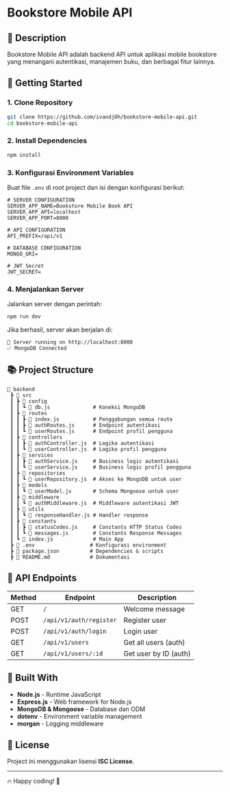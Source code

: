 # Bookstore Mobile API

## 📌 Description
Bookstore Mobile API adalah backend API untuk aplikasi mobile bookstore yang menangani autentikasi, manajemen buku, dan berbagai fitur lainnya.

## 🚀 Getting Started

### 1. Clone Repository
```sh
git clone https://github.com/ivandj0h/bookstore-mobile-api.git
cd bookstore-mobile-api
```

### 2. Install Dependencies
```sh
npm install
```

### 3. Konfigurasi Environment Variables
Buat file `.env` di root project dan isi dengan konfigurasi berikut:

```
# SERVER CONFIGURATION
SERVER_APP_NAME=Bookstore Mobile Book API
SERVER_APP_API=localhost
SERVER_APP_PORT=8000

# API CONFIGURATION
API_PREFIX=/api/v1

# DATABASE CONFIGURATION
MONGO_URI=

# JWT Secret
JWT_SECRET=
```

### 4. Menjalankan Server
Jalankan server dengan perintah:
```sh
npm run dev
```
Jika berhasil, server akan berjalan di:
```
📡 Server running on http://localhost:8000
✅ MongoDB Connected
```

## 📚 Project Structure
```
📂 backend
 ┣ 📂 src
 ┃ ┣ 📂 config
 ┃ ┃ ┗ 📝 db.js              # Koneksi MongoDB
 ┃ ┣ 📂 routes
 ┃ ┃ ┣ 📝 index.js           # Penggabungan semua route
 ┃ ┃ ┣ 📝 authRoutes.js      # Endpoint autentikasi
 ┃ ┃ ┗ 📝 userRoutes.js      # Endpoint profil pengguna
 ┃ ┣ 📂 controllers
 ┃ ┃ ┣ 📝 authController.js  # Logika autentikasi
 ┃ ┃ ┗ 📝 userController.js  # Logika profil pengguna
 ┃ ┣ 📂 services
 ┃ ┃ ┣ 📝 authService.js     # Business logic autentikasi
 ┃ ┃ ┗ 📝 userService.js     # Business logic profil pengguna
 ┃ ┣ 📂 repositories
 ┃ ┃ ┗ 📝 userRepository.js  # Akses ke MongoDB untuk user
 ┃ ┣ 📂 models
 ┃ ┃ ┗ 📝 userModel.js       # Schema Mongoose untuk user
 ┃ ┣ 📂 middleware
 ┃ ┃ ┗ 📝 authMiddleware.js  # Middleware autentikasi JWT
 ┃ ┣ 📂 utils
 ┃ ┃ ┗ 📝 responseHandler.js # Handler response
 ┃ ┣ 📂 constants
 ┃ ┃ ┣ 📝 statusCodes.js     # Constants HTTP Status Codes
 ┃ ┃ ┗ 📝 messages.js        # Constants Response Messages
 ┃ ┗ 📝 index.js             # Main App
 ┣ 📝 .env                  # Konfigurasi environment
 ┣ 📝 package.json          # Dependencies & scripts
 ┣ 📝 README.md             # Dokumentasi
```

## 📡 API Endpoints

| Method | Endpoint | Description |
|--------|-------------|-------------|
| GET | `/` | Welcome message |
| POST | `/api/v1/auth/register` | Register user |
| POST | `/api/v1/auth/login` | Login user |
| GET | `/api/v1/users` | Get all users (auth) |
| GET | `/api/v1/users/:id` | Get user by ID (auth) |

## 🔧 Built With
- **Node.js** - Runtime JavaScript
- **Express.js** - Web framework for Node.js
- **MongoDB & Mongoose** - Database dan ODM
- **dotenv** - Environment variable management
- **morgan** - Logging middleware

## 📜 License
Project ini menggunakan lisensi **ISC License**.

---
🔥 Happy coding! 🚀
